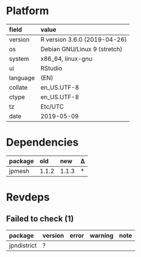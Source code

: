 # Platform

|field    |value                        |
|:--------|:----------------------------|
|version  |R version 3.6.0 (2019-04-26) |
|os       |Debian GNU/Linux 9 (stretch) |
|system   |x86_64, linux-gnu            |
|ui       |RStudio                      |
|language |(EN)                         |
|collate  |en_US.UTF-8                  |
|ctype    |en_US.UTF-8                  |
|tz       |Etc/UTC                      |
|date     |2019-05-09                   |

# Dependencies

|package |old   |new   |Δ  |
|:-------|:-----|:-----|:--|
|jpmesh  |1.1.2 |1.1.3 |*  |

# Revdeps

## Failed to check (1)

|package     |version |error |warning |note |
|:-----------|:-------|:-----|:-------|:----|
|jpndistrict |?       |      |        |     |

